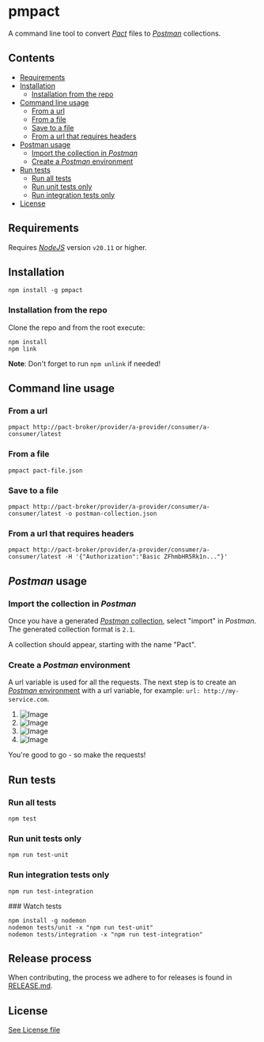 # pmpact

A command line tool to convert [*Pact*](https://docs.pact.io/) files to [*Postman*](https://www.getpostman.com/) collections.

## Contents

* [Requirements](#requirements)
* [Installation](#installation)
    * [Installation from the repo](#installation-from-the-repo)
* [Command line usage](#command-line-usage)
    * [From a url](#from-a-url)
    * [From a file](#from-a-file)
    * [Save to a file](#save-to-a-file)
    * [From a url that requires headers](#from-a-url-that-requires-headers)
* [Postman usage](#postman-usage)
    * [Import the collection in *Postman*](#import-the-collection-in-postman)
    * [Create a *Postman* environment](#create-a-postman-environment)
* [Run tests](#run-tests)
    * [Run all tests](#run-all-tests)
    * [Run unit tests only](#run-unit-tests-only)
    * [Run integration tests only](#run-integration-tests-only)
* [License](#license)

## Requirements

Requires [*NodeJS*](https://nodejs.org/en/) version `v20.11` or higher.

## Installation

```
npm install -g pmpact
```

### Installation from the repo

Clone the repo and from the root execute:

```
npm install
npm link
```

**Note**: Don't forget to run `npm unlink` if needed!

## Command line usage

### From a url

```
pmpact http://pact-broker/provider/a-provider/consumer/a-consumer/latest
```

### From a file

```
pmpact pact-file.json
```

### Save to a file

```
pmpact http://pact-broker/provider/a-provider/consumer/a-consumer/latest -o postman-collection.json
```

### From a url that requires headers

```
pmpact http://pact-broker/provider/a-provider/consumer/a-consumer/latest -H '{"Authorization":"Basic ZFhmbHR5Rk1n..."}'
```

## *Postman* usage

### Import the collection in *Postman*

Once you have a generated [*Postman* collection](https://www.getpostman.com/docs/v6/postman/collections/intro_to_collections), select "import" in *Postman*. The generated collection format is `2.1`.

A collection should appear, starting with the name "Pact".

### Create a *Postman* environment

A url variable is used for all the requests. The next step is to create an [*Postman* environment](https://www.getpostman.com/docs/v6/postman/environments_and_globals/intro_to_environments_and_globals) with a url variable, for example: `url: http://my-service.com`.

1. ![Image](labs/assets/postman-environment/step1.png?raw=true)  
2. ![Image](labs/assets/postman-environment/step2.png?raw=true)  
3. ![Image](labs/assets/postman-environment/step3.png?raw=true)  
4. ![Image](labs/assets/postman-environment/step4.png?raw=true)  

You're good to go - so make the requests!

## Run tests

### Run all tests

```
npm test
```

### Run unit tests only

```
npm run test-unit
```

### Run integration tests only

```
npm run test-integration
```

### Watch tests

```
npm install -g nodemon
nodemon tests/unit -x "npm run test-unit"
nodemon tests/integration -x "npm run test-integration"
```

## Release process

When contributing, the process we adhere to for releases is found in [RELEASE.md](./RELEASE.md).

## License

[See License file](https://github.com/ITV/pmpact/blob/master/LICENSE.md)
